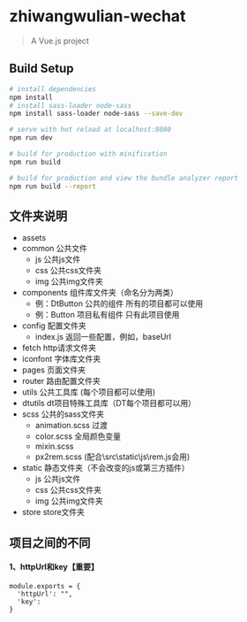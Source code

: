 # zhiwangwulian-wechat

> A Vue.js project

## Build Setup

``` bash
# install dependencies
npm install
# install sass-loader node-sass
npm install sass-loader node-sass --save-dev

# serve with hot reload at localhost:8080
npm run dev

# build for production with minification
npm run build

# build for production and view the bundle analyzer report
npm run build --report
```

## 文件夹说明
- assets 
- common 公共文件
  + js 公共js文件
  + css 公共css文件夹
  + img 公共img文件夹
- components  组件库文件夹（命名分为两类）
  + 例：DtButton  公共的组件 所有的项目都可以使用
  + 例：Button    项目私有组件 只有此项目使用
- config  配置文件夹
  + index.js 返回一些配置，例如，baseUrl
- fetch  http请求文件夹
- iconfont 字体库文件夹
- pages 页面文件夹
- router 路由配置文件夹
- utils 公共工具库 (每个项目都可以使用)
- dtutils dt项目特殊工具库（DT每个项目都可以用）
- scss 公共的sass文件夹
  + animation.scss 过渡
  + color.scss 全局颜色变量
  + mixin.scss
  + px2rem.scss (配合\src\static\js\rem.js会用)
- static 静态文件夹（不会改变的js或第三方插件）
  + js 公共js文件
  + css 公共css文件夹
  + img 公共img文件夹
- store store文件夹

## 项目之间的不同
#### 1、httpUrl和key【重要】

```
module.exports = {
  'httpUrl': "",
  'key':
}

```